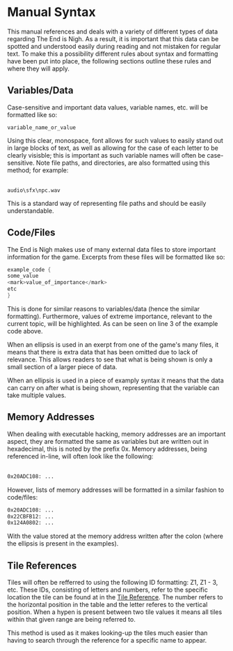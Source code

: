 # Manual Syntax

This manual references and deals with a variety of different types of data regarding The End is Nigh. As a result, it is important that this data can be spotted and understood easily during reading and not mistaken for regular text. To make this a possibility different rules about syntax and formatting have been put into place, the following sections outline these rules and where they will apply.

## Variables/Data

Case-sensitive and important data values, variable names, etc. will be formatted like so:

```variable_name_or_value```

Using this clear, monospace, font allows for such values to easily stand out in large blocks of text, as well as allowing for the case of each letter to be clearly visisble; this is important as such variable names will often be case-sensitive. Note file paths, and directories, are also formatted using this method; for example:<br/><br/>

```audio\sfx\npc.wav```

This is a standard way of representing file paths and should be easily understandable.

## Code/Files

The End is Nigh makes use of many external data files to store important information for the game. Excerpts from these files will be formatted like so:

```c
example_code {
some_value
<mark>value_of_importance</mark>
etc
}
```
This is done for similar reasons to variables/data (hence the similar formatting). Furthermore, values of extreme importance, relevant to the current topic, will be highlighted. As can be seen on line 3 of the example code above.

When an ellipsis is used in an exerpt from one of the game's many files, it means that there is extra data that has been omitted due to lack of relevance. This allows readers to see that what is being shown is only a small section of a larger piece of data.

When an ellipsis is used in a piece of examply syntax it means that the data can carry on after what is being shown, representing that the variable can take multiple values.


## Memory Addresses

When dealing with executable hacking, memory addresses are an important aspect, they are formatted the same as variables but are written out in hexadecimal, this is noted by the prefix <span class="variable">0x</span>. Memory addresses, being referenced in-line, will often look like the following:<br/><br/>

```asm
0x20ADC108: ...
```

However, lists of memory addresses will be formatted in a similar fashion to code/files:
				
```asm
0x20ADC108: ...
0x22CBFB12: ...
0x124A0802: ...
```
				
With the value stored at the memory address written after the colon (where the ellipsis is present in the examples).
				
## Tile References
			
Tiles will often be refferred to using the following ID formatting: Z1, Z1 - 3, etc. These IDs, consisting of letters and numbers, refer to the specific location the tile can be found at in the [Tile Reference](./reference/tiles.md). The number refers to the horizontal position in the table and the letter referes to the vertical position. When a hypen is present between two tile values it means all tiles within that given range are being referred to.

This method is used as it makes looking-up the tiles much easier than having to search through the reference for a specific name to appear.
			